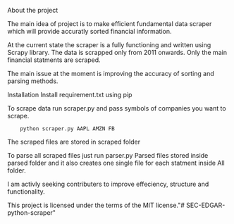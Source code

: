 About the project

   The main idea of project is to make efficient fundamental data scraper which will provide accuratly sorted financial information.
   
   At the current state the scraper is a fully functioning and written using Scrapy library.
        The data is scrapped only from 2011 onwards.
        Only the main financial statments are scraped.

   The main issue at the moment is improving the accuracy of sorting and parsing methods.  

Installation
   Install requirement.txt using pip
  
   To scrape data run scraper.py and pass symbols of companies you want to scrape.
    
        python scraper.py AAPL AMZN FB
   The scraped files are stored in scraped folder 

   To parse all scraped files just run parser.py
        Parsed files stored inside parsed folder and it also creates one single file for each statment inside All folder.

I am activly seeking contributers to improve effeciency, structure and functionality.

This project is licensed under the terms of the MIT license."# SEC-EDGAR-python-scraper" 

